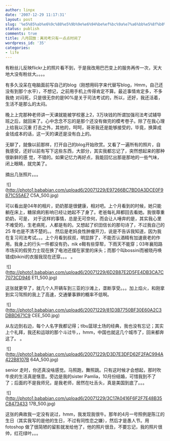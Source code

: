 ```yaml
---
author: linpx
date: '2007-12-29 11:17:31'
layout: post
slug: '%e5%85%ab%e6%9c%88%e5%9b%9e%e6%94%be%ef%bc%9a%e7%a6%bb%e5%8f%b8%e8%80%83%e5%8f%aa%e6%9c%89%e4%b8%80%e7%82%b9%e7%82%b9%e6%97%b6%e9%97%b4%e4%ba%86'
status: publish
comments: true
title: 八月回放：离司考只有一点点时间了
wordpress_id: '35'
categories:
- life
---
```


  

有粉丝儿反映flickr上的照片看不到，于是我改用巴巴变上的服务再传一次，天大地大没有粉丝大。。。。

  


有多久没呆在电脑面前写自己的blog（刚想用码字来代替写blog，Hmm，自己还没有到那个水平），不想记，之前用手机上传得肯定不算。最近事情肯定多，不多我绝
对闷死，只是很无奈的是90%是关于司法考试的，所以，还好，我还活着，生活不是那么的太闷。




晚上上完那种老师讲一天课就能被学校塞上2，3万块钱的所谓加强司法考试辅导班之后，就回来了。心中念念不忘的是那个还没有做完的模考卷子。除了在我心理上给我以沉重
打击之外，其他的，呵呵，哥哥我还是能够接受的，毕竟，换算成金钱成本的话，这一天的课还是没有白上的。




无聊了，就像以前那样，打开自己的blog开始欣赏。又看了一遍所有的照片，自我感受，还好以前有写下这些东西，大部分，其实我都忘记了，突然想起来的那种很新鲜的感
觉，不错的。如果记忆力再好点，我能回忆出那是那地的一些气味，闭上眼睛，就完美了。




摘出几张照片。。。

 ![](http://photo1.bababian.com/upload6/20071229/E97266BC7BD0A3DCE0F9871C55AE7
C5A_500.jpg)

可以看出是04年的相片，奶奶那是很健康，相对吧。上个月看到的时候，她只能躺在床上，糖尿病的影响已经让她起不了身了。老爸每礼拜都回去看她。我很尊重奶奶，可是，
对于这样的事情，总是无可奈何，而会让人唾弃的是，其实我心里不难受的，生老病死，人都是有的。又想起了织田信长的那句诗了，不过我自己的25 年也是不清不楚的。。
然后是老妈良性肿瘤开刀，说是不告诉我知道，因为我在复习司法考试。。。上个月看到叔叔，明显胖了，不能否认酒精有加速衰老的作用。我身上的行头一件都没有扔，nik
e鞋有些穿帮，下雨天不能穿；03年襄阳路市场买的假劳力士现在换了电池还摆在家里的床头；而那个叫bossini而被晓丹唤错成bikini的衣服我现在还穿。。。
。


 ![](http://photo1.bababian.com/upload6/20071229/6D2B87E2D5FE4DB3CA7C7073CD946
E11_500.jpg)

这张就更早了，就几个人开辆车到三亚的沙滩上，垄断享受。。。加上焰火，和刚拿到实习驾照的我上了高速，交通肇事罪的概率不低啊。

 ![](http://photo1.bababian.com/upload6/20071229/81D3B7750BF30E60A2C3DBBD671C9
CEE_500.jpg)


从左边到右边，每个人名字我都记得；tlbu篮球土场的经典，我也没有忘记；其实上个礼拜，我还和运球的那个斗过牛，，hmm，中国也就这几个城市了，回来都奔这了。
。

 ![](http://photo1.bababian.com/upload6/20071229/D3D7E3DFD62F2FAC994A422B8107B
64A_500.jpg)

senior 走时，你还真没啥感觉。马照跑，舞照跳。只有这时候才会想起，那时吹牛皮的生活真是惬意。旁边是我的sister
Pamlia，10月份结婚，可惜我到不了了；后面的不是我师兄，是我老师，居然在吐舌头，真是美国到底了。。。

 ![](http://photo1.bababian.com/upload6/20071229/3C17A0416F6F2F7E48B35C8473433
17B_500.jpg)

这张的典故我一定没有说过，hmm，我发现我很牛。那年的4月一号照例是陈江的生日（其实我写的是他的生日，不过有同性恋之嫌），然后才是愚人节。用fotoshop
做了很简陋的留影就发给他了，他的照片很丑，不要忘记，我的照片很帅，红花绿叶。。。








